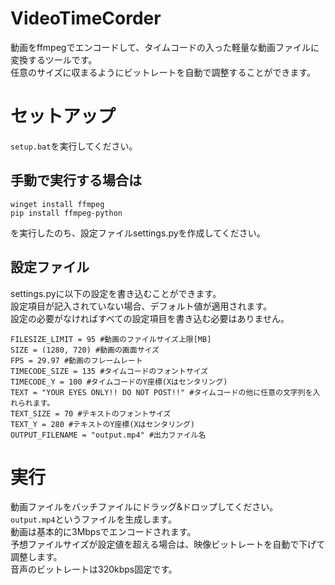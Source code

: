 # VideoTimeCorder
動画をffmpegでエンコードして、タイムコードの入った軽量な動画ファイルに変換するツールです。  
任意のサイズに収まるようにビットレートを自動で調整することができます。
# セットアップ
```setup.bat```を実行してください。  
## 手動で実行する場合は
```
winget install ffmpeg
pip install ffmpeg-python
```
を実行したのち、設定ファイルsettings.pyを作成してください。  

## 設定ファイル
settings.pyに以下の設定を書き込むことができます。  
設定項目が記入されていない場合、デフォルト値が適用されます。  
設定の必要がなければすべての設定項目を書き込む必要はありません。
```
FILESIZE_LIMIT = 95 #動画のファイルサイズ上限[MB]
SIZE = (1280, 720) #動画の画面サイズ
FPS = 29.97 #動画のフレームレート
TIMECODE_SIZE = 135 #タイムコードのフォントサイズ
TIMECODE_Y = 100 #タイムコードのY座標(Xはセンタリング)
TEXT = "YOUR EYES ONLY!! DO NOT POST!!" #タイムコードの他に任意の文字列を入れられます。
TEXT_SIZE = 70 #テキストのフォントサイズ
TEXT_Y = 280 #テキストのY座標(Xはセンタリング)
OUTPUT_FILENAME = "output.mp4" #出力ファイル名
```

# 実行
動画ファイルをバッチファイルにドラッグ&ドロップしてください。  
```output.mp4```というファイルを生成します。  
動画は基本的に3Mbpsでエンコードされます。  
予想ファイルサイズが設定値を超える場合は、映像ビットレートを自動で下げて調整します。  
音声のビットレートは320kbps固定です。